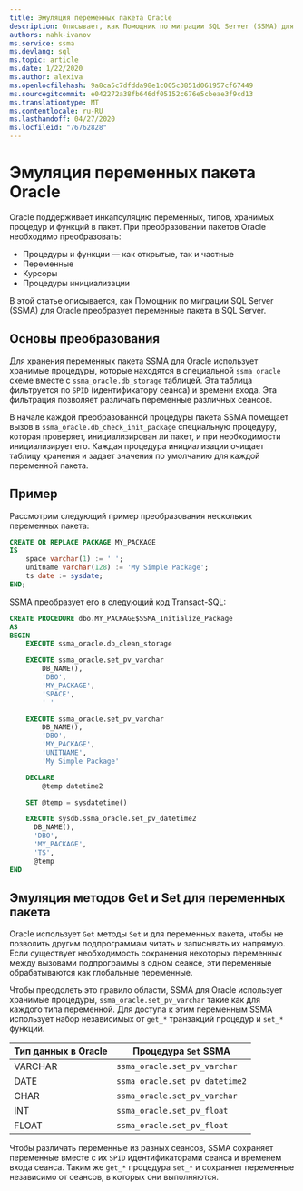 ```yaml
---
title: Эмуляция переменных пакета Oracle
description: Описывает, как Помощник по миграции SQL Server (SSMA) для Oracle эмулирует переменные пакета Oracle в SQL Server.
authors: nahk-ivanov
ms.service: ssma
ms.devlang: sql
ms.topic: article
ms.date: 1/22/2020
ms.author: alexiva
ms.openlocfilehash: 9a8ca5c7dfdda98e1c005c3851d061957cf67449
ms.sourcegitcommit: e042272a38fb646df05152c676e5cbeae3f9cd13
ms.translationtype: MT
ms.contentlocale: ru-RU
ms.lasthandoff: 04/27/2020
ms.locfileid: "76762828"
---
```

# <a name="emulating-oracle-package-variables"></a>Эмуляция переменных пакета Oracle

Oracle поддерживает инкапсуляцию переменных, типов, хранимых процедур и функций в пакет. При преобразовании пакетов Oracle необходимо преобразовать:

* Процедуры и функции — как открытые, так и частные
* Переменные
* Курсоры
* Процедуры инициализации

В этой статье описывается, как Помощник по миграции SQL Server (SSMA) для Oracle преобразует переменные пакета в SQL Server.

## <a name="conversion-basics"></a>Основы преобразования

Для хранения переменных пакета SSMA для Oracle использует хранимые процедуры, которые находятся в специальной `ssma_oracle` схеме вместе с `ssma_oracle.db_storage` таблицей. Эта таблица фильтруется по `SPID` (идентификатору сеанса) и времени входа. Эта фильтрация позволяет различать переменные различных сеансов.

В начале каждой преобразованной процедуры пакета SSMA помещает вызов в `ssma_oracle.db_check_init_package` специальную процедуру, которая проверяет, инициализирован ли пакет, и при необходимости инициализирует его. Каждая процедура инициализации очищает таблицу хранения и задает значения по умолчанию для каждой переменной пакета.

## <a name="example"></a>Пример

Рассмотрим следующий пример преобразования нескольких переменных пакета:

```sql
CREATE OR REPLACE PACKAGE MY_PACKAGE
IS
    space varchar(1) := ' ';
    unitname varchar(128) := 'My Simple Package';
    ts date := sysdate;
END;
```

SSMA преобразует его в следующий код Transact-SQL:

```sql
CREATE PROCEDURE dbo.MY_PACKAGE$SSMA_Initialize_Package
AS
BEGIN
    EXECUTE ssma_oracle.db_clean_storage

    EXECUTE ssma_oracle.set_pv_varchar
        DB_NAME(),
        'DBO',
        'MY_PACKAGE',
        'SPACE',
        ' '

    EXECUTE ssma_oracle.set_pv_varchar
        DB_NAME(),
        'DBO',
        'MY_PACKAGE',
        'UNITNAME',
        'My Simple Package'

    DECLARE
        @temp datetime2

    SET @temp = sysdatetime()

    EXECUTE sysdb.ssma_oracle.set_pv_datetime2
      DB_NAME(),
      'DBO',
      'MY_PACKAGE',
      'TS',
      @temp
END
```

## <a name="emulating-get-and-set-methods-for-package-variables"></a>Эмуляция методов Get и Set для переменных пакета

Oracle использует `Get` методы `Set` и для переменных пакета, чтобы не позволить другим подпрограммам читать и записывать их напрямую. Если существует необходимость сохранения некоторых переменных между вызовами подпрограммы в одном сеансе, эти переменные обрабатываются как глобальные переменные.

Чтобы преодолеть это правило области, SSMA для Oracle использует хранимые процедуры, `ssma_oracle.set_pv_varchar` такие как для каждого типа переменной. Для доступа к этим переменным SSMA использует набор независимых от `get_*` транзакций процедур и `set_*` функций.

| Тип данных в Oracle | Процедура `Set` SSMA           |
| ------------------- | ------------------------------ |
| VARCHAR             | `ssma_oracle.set_pv_varchar`   |
| DATE                | `ssma_oracle.set_pv_datetime2` |
| CHAR                | `ssma_oracle.set_pv_varchar`   |
| INT                 | `ssma_oracle.set_pv_float`     |
| FLOAT               | `ssma_oracle.set_pv_float`     |

Чтобы различать переменные из разных сеансов, SSMA сохраняет переменные вместе с их `SPID` идентификаторами сеанса и временем входа сеанса. Таким же `get_*` процедура `set_*` и сохраняет переменные независимо от сеансов, в которых они выполняются.
